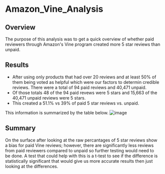 # Amazon_Vine_Analysis

## Overview

The purpose of this analysis was to get a quick overview of whether paid reviewers through Amazon's Vine program created more 5 star reviews than unpaid.

## Results 
- After using only products that had over 20 reviews and at least 50% of them being voted as helpful which were our factors to determin credible reviews. There were a total of 94 paid reviews and 40,471 unpaid.
- Of those totals 48 of the 94 paid revews were 5 stars and 15,663 of the 40,471 unpaid reviews were 5 stars.
- This created a 51.1% vs 39% of paid 5 star reviews vs. unpaid. 

This information is summarized by the table below.
![image](https://user-images.githubusercontent.com/83510059/138620001-88d95733-dec7-4a18-b226-16103457de27.png)

## Summary 

On the surface after looking at the raw percantages of 5 star reviews show a bias for paid Vine reviews; however, there are significantly less reviews from paid reviewers compared to unpaid so further testing would need to be done. A test that could help with this is a t-test to see if the difference is statistically significant that would give us more accurate results then just looking at the differences. 
